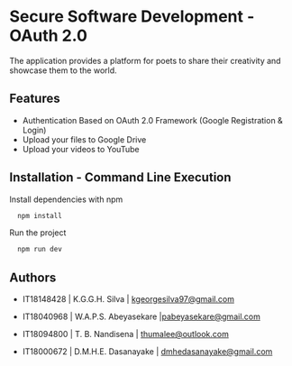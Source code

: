 
# Secure Software Development - OAuth 2.0 

The application provides a platform for poets to share their creativity and showcase them to the world.
 


## Features
- Authentication Based on OAuth 2.0 Framework (Google Registration & Login)
- Upload your files to Google Drive
- Upload your videos to YouTube

  
## Installation - Command Line Execution



Install dependencies with npm

```bash
  npm install 
```

Run the project
```bash
  npm run dev
```
## Authors

- IT18148428 | K.G.G.H. Silva | kgeorgesilva97@gmail.com

- IT18040968 | W.A.P.S. Abeyasekare |pabeyasekare@gmail.com

- IT18094800 | T. B. Nandisena | thumalee@outlook.com

- IT18000672 | D.M.H.E. Dasanayake | dmhedasanayake@gmail.com

  
